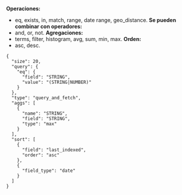 **Operaciones:**
- eq, exists, in, match, range, date range, geo_distance.
**Se pueden combinar con operadores:**
- and, or, not.
**Agregaciones:**
- terms, filter, histogram, avg, sum, min, max.
**Orden:**
- asc, desc.

```
{
  "size": 20,
  "query": {
    "eq": {
      "field": "STRING",
      "value": "(STRING|NUMBER)"
    }
  },
  "type": "query_and_fetch",
  "aggs": [
    {
      "name": "STRING",
      "field": "STRING",
      "type": "max"
    }
  ],
  "sort": [
    {
      "field": "last_indexed",
      "order": "asc"
    },
    {
      "field_type": "date"
    }
  ]
}
```